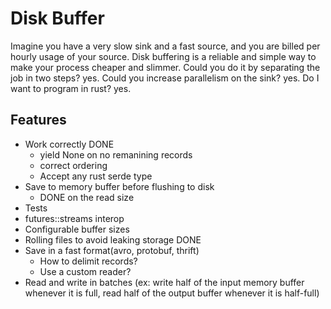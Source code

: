 # Disk Buffer
Imagine you have a very slow sink and a fast source, and you are billed per hourly usage of your source. Disk buffering is a reliable and simple way to make your process cheaper and slimmer. Could you do it by separating the job in two steps? yes. Could you increase parallelism on the sink? yes. Do I want to program in rust? yes.

## Features
- Work correctly DONE
    - yield None on no remanining records
    - correct ordering
    - Accept any rust serde type
- Save to memory buffer before flushing to disk
    - DONE on the read size
- Tests
- futures::streams interop
- Configurable buffer sizes
- Rolling files to avoid leaking storage DONE
- Save in a fast format(avro, protobuf, thrift)
    - How to delimit records?
    - Use a custom reader?
- Read and write in batches (ex: write half of the input memory buffer whenever it is full, read half of the output buffer whenever it is half-full)
